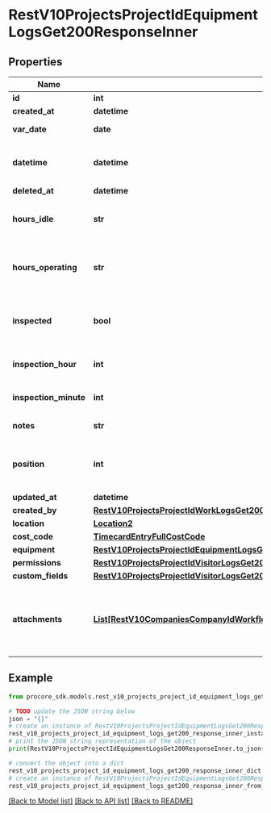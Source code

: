 # RestV10ProjectsProjectIdEquipmentLogsGet200ResponseInner


## Properties

Name | Type | Description | Notes
------------ | ------------- | ------------- | -------------
**id** | **int** | ID | [optional] 
**created_at** | **datetime** | Created at | [optional] 
**var_date** | **date** | Date of record | [optional] 
**datetime** | **datetime** | Estimated UTC datetime of record | [optional] 
**deleted_at** | **datetime** | Deleted at | [optional] 
**hours_idle** | **str** | Number of hours the Equipment was idle | [optional] 
**hours_operating** | **str** | Number of hours the Equipment was in operation | [optional] 
**inspected** | **bool** | Equipment was inspected before operation | [optional] 
**inspection_hour** | **int** | Time of inspection - hour | [optional] 
**inspection_minute** | **int** | Time of Inspection - minute | [optional] 
**notes** | **str** | Additional Notes | [optional] 
**position** | **int** | Order in which this entry was recorded for the day | [optional] 
**updated_at** | **datetime** | Updated at | [optional] 
**created_by** | [**RestV10ProjectsProjectIdWorkLogsGet200ResponseInnerCreatedBy**](RestV10ProjectsProjectIdWorkLogsGet200ResponseInnerCreatedBy.md) |  | [optional] 
**location** | [**Location2**](Location2.md) |  | [optional] 
**cost_code** | [**TimecardEntryFullCostCode**](TimecardEntryFullCostCode.md) |  | [optional] 
**equipment** | [**RestV10ProjectsProjectIdEquipmentLogsGet200ResponseInnerEquipment**](RestV10ProjectsProjectIdEquipmentLogsGet200ResponseInnerEquipment.md) |  | [optional] 
**permissions** | [**RestV10ProjectsProjectIdVisitorLogsGet200ResponseInnerPermissions**](RestV10ProjectsProjectIdVisitorLogsGet200ResponseInnerPermissions.md) |  | [optional] 
**custom_fields** | [**RestV10ProjectsProjectIdVisitorLogsGet200ResponseInnerCustomFields**](RestV10ProjectsProjectIdVisitorLogsGet200ResponseInnerCustomFields.md) |  | [optional] 
**attachments** | [**List[RestV10CompaniesCompanyIdWorkflowPermanentLogsGet200ResponseInnerAttachmentsInner]**](RestV10CompaniesCompanyIdWorkflowPermanentLogsGet200ResponseInnerAttachmentsInner.md) | Equipment Log Attachments are not viewable or used on web | [optional] 

## Example

```python
from procore_sdk.models.rest_v10_projects_project_id_equipment_logs_get200_response_inner import RestV10ProjectsProjectIdEquipmentLogsGet200ResponseInner

# TODO update the JSON string below
json = "{}"
# create an instance of RestV10ProjectsProjectIdEquipmentLogsGet200ResponseInner from a JSON string
rest_v10_projects_project_id_equipment_logs_get200_response_inner_instance = RestV10ProjectsProjectIdEquipmentLogsGet200ResponseInner.from_json(json)
# print the JSON string representation of the object
print(RestV10ProjectsProjectIdEquipmentLogsGet200ResponseInner.to_json())

# convert the object into a dict
rest_v10_projects_project_id_equipment_logs_get200_response_inner_dict = rest_v10_projects_project_id_equipment_logs_get200_response_inner_instance.to_dict()
# create an instance of RestV10ProjectsProjectIdEquipmentLogsGet200ResponseInner from a dict
rest_v10_projects_project_id_equipment_logs_get200_response_inner_from_dict = RestV10ProjectsProjectIdEquipmentLogsGet200ResponseInner.from_dict(rest_v10_projects_project_id_equipment_logs_get200_response_inner_dict)
```
[[Back to Model list]](../README.md#documentation-for-models) [[Back to API list]](../README.md#documentation-for-api-endpoints) [[Back to README]](../README.md)


